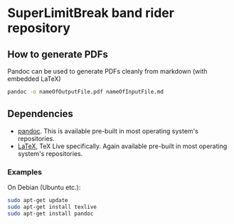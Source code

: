 SuperLimitBreak band rider repository
=====================================

How to generate PDFs
--------------------
Pandoc can be used to generate PDFs cleanly from markdown (with embedded LaTeX)

```bash
pandoc -o nameOfOutputFile.pdf nameOfInputFile.md
```

Dependencies
------------

- [pandoc](http://pandoc.org/). This is available pre-built in most operating
  system's repositories.
- [LaTeX](http://www.tug.org/texlive/), TeX Live specifically. Again available
  pre-built in most operating system's repositories.

### Examples

On Debian (Ubuntu etc.):
```bash
sudo apt-get update
sudo apt-get install texlive
sudo apt-get install pandoc
```

